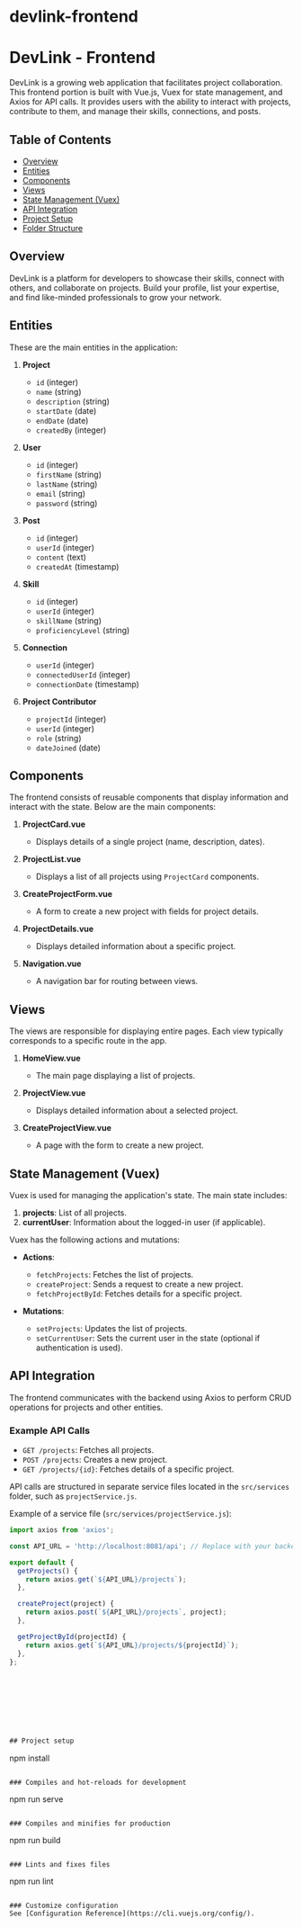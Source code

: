 # devlink-frontend



# DevLink - Frontend

DevLink is a growing web application that facilitates project collaboration. This frontend portion is built with Vue.js, Vuex for state management, and Axios for API calls. It provides users with the ability to interact with projects, contribute to them, and manage their skills, connections, and posts.

## Table of Contents

- [Overview](#overview)
- [Entities](#entities)
- [Components](#components)
- [Views](#views)
- [State Management (Vuex)](#state-management-vuex)
- [API Integration](#api-integration)
- [Project Setup](#project-setup)
- [Folder Structure](#folder-structure)

## Overview

DevLink is a platform for developers to showcase their skills, connect with others, and collaborate on projects.
Build your profile, list your expertise, and find like-minded professionals to grow your network.

## Entities

These are the main entities in the application:

1. **Project**
   - `id` (integer)
   - `name` (string)
   - `description` (string)
   - `startDate` (date)
   - `endDate` (date)
   - `createdBy` (integer)

2. **User**
   - `id` (integer)
   - `firstName` (string)
   - `lastName` (string)
   - `email` (string)
   - `password` (string)

3. **Post**
   - `id` (integer)
   - `userId` (integer)
   - `content` (text)
   - `createdAt` (timestamp)

4. **Skill**
   - `id` (integer)
   - `userId` (integer)
   - `skillName` (string)
   - `proficiencyLevel` (string)

5. **Connection**
   - `userId` (integer)
   - `connectedUserId` (integer)
   - `connectionDate` (timestamp)

6. **Project Contributor**
   - `projectId` (integer)
   - `userId` (integer)
   - `role` (string)
   - `dateJoined` (date)

## Components

The frontend consists of reusable components that display information and interact with the state. Below are the main components:

1. **ProjectCard.vue**
   - Displays details of a single project (name, description, dates).
   
2. **ProjectList.vue**
   - Displays a list of all projects using `ProjectCard` components.

3. **CreateProjectForm.vue**
   - A form to create a new project with fields for project details.

4. **ProjectDetails.vue**
   - Displays detailed information about a specific project.

5. **Navigation.vue**
   - A navigation bar for routing between views.

## Views

The views are responsible for displaying entire pages. Each view typically corresponds to a specific route in the app.

1. **HomeView.vue**
   - The main page displaying a list of projects.

2. **ProjectView.vue**
   - Displays detailed information about a selected project.

3. **CreateProjectView.vue**
   - A page with the form to create a new project.

## State Management (Vuex)

Vuex is used for managing the application's state. The main state includes:

1. **projects**: List of all projects.
2. **currentUser**: Information about the logged-in user (if applicable).

Vuex has the following actions and mutations:

- **Actions**:
  - `fetchProjects`: Fetches the list of projects.
  - `createProject`: Sends a request to create a new project.
  - `fetchProjectById`: Fetches details for a specific project.

- **Mutations**:
  - `setProjects`: Updates the list of projects.
  - `setCurrentUser`: Sets the current user in the state (optional if authentication is used).

## API Integration

The frontend communicates with the backend using Axios to perform CRUD operations for projects and other entities.

### Example API Calls

- `GET /projects`: Fetches all projects.
- `POST /projects`: Creates a new project.
- `GET /projects/{id}`: Fetches details of a specific project.

API calls are structured in separate service files located in the `src/services` folder, such as `projectService.js`.

Example of a service file (`src/services/projectService.js`):

```javascript
import axios from 'axios';

const API_URL = 'http://localhost:8081/api'; // Replace with your backend URL

export default {
  getProjects() {
    return axios.get(`${API_URL}/projects`);
  },

  createProject(project) {
    return axios.post(`${API_URL}/projects`, project);
  },

  getProjectById(projectId) {
    return axios.get(`${API_URL}/projects/${projectId}`);
  },
};









## Project setup
```
npm install
```

### Compiles and hot-reloads for development
```
npm run serve
```

### Compiles and minifies for production
```
npm run build
```

### Lints and fixes files
```
npm run lint
```

### Customize configuration
See [Configuration Reference](https://cli.vuejs.org/config/).
